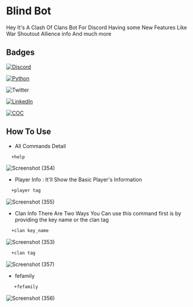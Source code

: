 
# Blind Bot

Hey It's A Clash Of Clans Bot For Discord Having some New Features Like War Shoutout Allience info And much more

## Badges


[![Discord](https://img.shields.io/badge/Bot-Discord-blue)](https://discord.com/developers/docs/game-sdk/applications)

[![Python](https://img.shields.io/badge/Python-v3.9.6-blue)](https://www.python.org/downloads/)

![Twitter](https://img.shields.io/twitter/url?color=Black&label=Twitter&style=social&url=https%3A%2F%2Ftwitter.com%2FAdhikariSalman%3Fs%3D09) 
 
[![LinkedIn](https://img.shields.io/badge/in-LinkedIn-blue)](https://www.linkedin.com/in/salman-adhikari-a938911bb)

[![COC](https://img.shields.io/badge/COC-API-blue)](https://developer.clashofclans.com/#/)
## How To Use
- All Commands Detail
```bash
  +help
```
![Screenshot (354)](https://user-images.githubusercontent.com/80933048/128749578-ee9d7de8-ca91-454e-844a-f740ed93ef4c.png)

- Player Info : It'll Show the Basic Player's Information
```bash
  +player tag
```
![Screenshot (355)](https://user-images.githubusercontent.com/80933048/128750581-11d6e5cb-cc5e-465a-b78d-88736913ecf2.png)

- Clan Info
There Are Two Ways You Can use this command first is by providing the key name or the clan tag
```bash
  +clan key_name
```
![Screenshot (353)](https://user-images.githubusercontent.com/80933048/128750789-0f544d47-4d8c-4f59-ae87-b50dc081ae3a.png)

```bash
  +clan tag
```
![Screenshot (357)](https://user-images.githubusercontent.com/80933048/128751082-90c7bfc6-9b0a-4ebf-bcb9-07cc4193d274.png)

- fefamily
```bash
   +fefamily
```
![Screenshot (356)](https://user-images.githubusercontent.com/80933048/128751285-54ed5e37-4d0e-404c-9b48-37f9249a642b.png)


